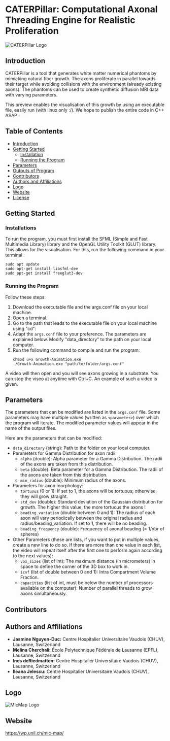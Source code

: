 # CATERPillar: Computational Axonal Threading Engine for Realistic Proliferation

![CATERPillar Logo](https://github.com/jazz031195/CATERPillar/blob/updated/caterpillar.jpg)

## Introduction
CATERPillar is a tool that generates white matter numerical phantoms by mimicking natural fiber growth. The axons proliferate in parallel towards their target while avoiding collisions with the environment (already existing axons). The phantoms can be used to create synthetic diffusion MRI data with varying parameters.

This preview enables the visualisation of this growth by using an executable file, easily run (with linux only :/). We hope to publish the entire code in C++ ASAP ! 

## Table of Contents
- [Introduction](#introduction)
- [Getting Started](#getting-started)
  - [Installation](#installation)
  - [Running the Program](#running-the-program)
- [Parameters](#parameters)
- [Outputs of Program](#outputs-of-program)
- [Contributors](#contributors)
- [Authors and Affiliations](#authors-and-affiliations)
- [Logo](#logo)
- [Website](#website)
- [License](#license)

## Getting Started

### Installations
To run the program, you must first install the SFML (Simple and Fast Multimedia Library) library and the OpenGL Utility Toolkit (GLUT) library. This allows for the visualisation. For this, run the following command in your terminal : 
  ```shell
  sudo apt update
  sudo apt-get install libsfml-dev
  sudo apt-get install freeglut3-dev

  ```

### Running the Program

Follow these steps:
1. Download the executable file and the args.conf file on your local machine.
2. Open a terminal.
3. Go to the path that leads to the executable file on your local machine using "cd":
4. Adapt the `args.conf` file to your preference. The parameters are explained below. Modify "data_directory" to the path on your local computer.
6. Run the following command to compile and run the program:
   ```shell
   chmod u+x Growth-Animation.exe
   ./Growth-Animation.exe "path/to/folder/args.conf"
   ```
A video will then open and you will see axons growing in a substrate. You can stop the viseo at anytime with Ctrl+C. An example of such a video is given.
   
## Parameters
The parameters that can be modified are listed in the `args.conf` file. Some parameters may have multiple values (written as `<parameter>`) over which the program will iterate. The modified parameter values will appear in the name of the output files.

Here are the parameters that can be modified:
- `data_directory` (string): Path to the folder on your local computer.
- Parameters for Gamma Distribution for axon radii:
  - `alpha` (double): Alpha parameter for a Gamma Distribution. The radii of the axons are taken from this distribution.
  - `beta` (double): Beta parameter for a Gamma Distribution. The radii of the axons are taken from this distribution.
  - `min_radius` (double): Minimum radius of the axons.
- Parameters for axon morphology:
  - `tortuous` (0 or 1): If set to 1, the axons will be tortuous; otherwise, they will grow straight.
  - `std_dev` (double): Standard deviation of the Gaussian distribution for growth. The higher this value, the more tortuous the axons ! 
  - `beading_variation` (double between 0 and 1): The radius of each axon will vary periodically between the original radius and radius/beading_variation. If set to 1, there will be no beading.
  - `beading_frequency` (double): Frequency of axonal beading (= 1/nbr of spheres)
- Other Parameters (these are lists, if you want to put in multiple values, create a new line to do so. If there are more than one value in each list, the video will repeat itself after the first one to perform again according to the next values):
  - `vox_sizes` (list of int): The maximum distance (in micrometers) in space to define the corner of the 3D box to work in.
  - `icvf` (list of double between 0 and 1): Intra Compartment Volume Fraction.
  - `capacities` (list of int, must be below the number of processors available on the computer): Number of parallel threads to grow axons simultaneously.

## Contributors

## Authors and Affiliations

- **Jasmine Nguyen-Duc:** Centre Hospitalier Universitaire Vaudois (CHUV), Lausanne, Switzerland
- **Melina Cherchali:** École Polytechnique Fédérale de Lausanne (EPFL), Lausanne, Switzerland
- **Ines deRiedmatten:** Centre Hospitalier Universitaire Vaudois (CHUV), Lausanne, Switzerland
- **Ileana Jelescu:** Centre Hospitalier Universitaire Vaudois (CHUV), Lausanne, Switzerland

## Logo

![MIcMap Logo](https://wp.unil.ch/mic-map/files/2022/01/cropped-2-MicrostructureMappingLab-01.png)

## Website 

https://wp.unil.ch/mic-map/
